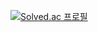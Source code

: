 [![Solved.ac
프로필](http://mazassumnida.wtf/api/generate_badge?boj={newwor1d})](https://solved.ac/{handle})
